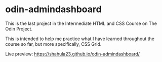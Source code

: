 # odin-admindashboard

This is the last project in the Intermediate HTML and CSS Course on The Odin Project.

This is intended to help me practice what I have learned throughout the course so far, but more specifically, CSS Grid.

Live preview: https://shahula23.github.io/odin-admindashboard/